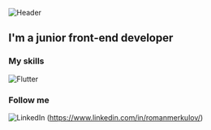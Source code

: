 ![Header](https://github.com/RoRomario360/RoRomario360/blob/main/assets/cover.jpg)

## I'm a junior front-end developer

### My skills

![Flutter](https://github.com/RoRomario360/RoRomario360/blob/main/assets/skills.jpg)

### Follow me

![LinkedIn](https://img.shields.io/badge/-linkedIn-090909?style=for-the-badge&logo=linkedin&logoColor=007BB6)
(https://www.linkedin.com/in/romanmerkulov/)
